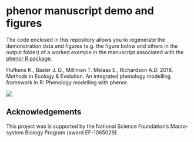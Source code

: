 # phenor manuscript demo and figures

The code enclosed in this repository allows you to regenerate the demonstration data and figures (e.g. the figure below and others in the output folder) of a worked example in the manuscript associated with the [phenor R package](https://github.com/khufkens/phenor).

Hufkens K., Basler J. D., Milliman T. Melaas E., Richardson A.D. 2018. Methods in Ecology & Evolution. An integrated phenology modelling framework in R: Phenology modelling with phenor.

![](https://raw.githubusercontent.com/khufkens/phenor_manuscript/master/output/Figure_5_spatial_runs.png)

## Acknowledgements

This project was is supported by the National Science Foundation’s Macro-system Biology Program (award EF-1065029).
